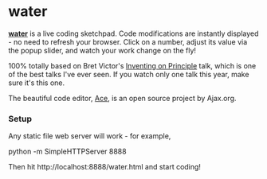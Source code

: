 # water

**<a href='http://gabrielflor.it/water'>water</a>** is a live coding sketchpad. Code modifications are instantly displayed - no need to refresh your browser. Click on a number, adjust its value via the popup slider, and watch your work change on the fly!

100% totally based on Bret Victor's <a href='https://vimeo.com/36579366'>Inventing on Principle</a> talk, which is one of the best talks I've ever seen. If you watch only one talk this year, make sure it's this one.

The beautiful code editor, <a href='http://ace.ajax.org/'>Ace</a>, is an open source project by Ajax.org.

### Setup

Any static file web server will work - for example,

   python -m SimpleHTTPServer 8888

Then hit http://localhost:8888/water.html and start coding!
